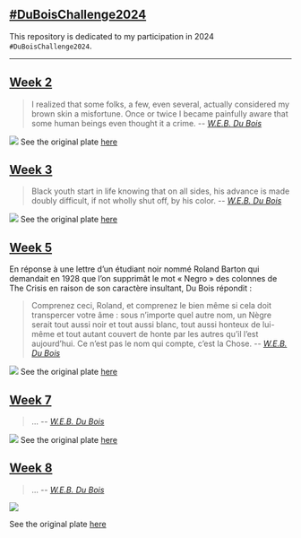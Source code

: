 ## [#DuBoisChallenge2024](https://github.com/ajstarks/dubois-data-portraits/tree/master/challenge/2024)

This repository is dedicated to my participation in 2024 `#DuBoisChallenge2024`.


------------------------------- 

## [Week 2](./challenge02)

> I realized that some folks, a few, even several, actually considered my brown skin a misfortune. Once or twice I became painfully aware that some human beings even thought it a crime. 
> -- <cite>[W.E.B. Du Bois](https://penntoday.upenn.edu/news/times-and-life-web-du-bois-penn)</cite>

![](./challenge02/plate_w2.png)
See the original plate [here](challenge02/original-plate-12.jpg)

## [Week 3](./challenge03)

> Black youth start in life knowing that on all sides, his advance is made doubly difficult, if not wholly shut off, by his color.
> -- <cite>[W.E.B. Du Bois](https://penntoday.upenn.edu/news/times-and-life-web-du-bois-penn)</cite>


![](./challenge03/plate_w3.png)
See the original plate [here](challenge03/original-plate-19.jpg)

## [Week 5](./challenge05)

En réponse à une lettre d’un étudiant noir nommé Roland Barton qui demandait en 1928 que l’on supprimât le mot « Negro » des colonnes de The Crisis en raison de son caractère insultant, Du Bois répondit :

> Comprenez ceci, Roland, et comprenez le bien même si cela doit transpercer votre âme : sous n’importe quel autre nom, un Nègre serait tout aussi noir et tout aussi blanc, tout aussi honteux de lui-même et tout autant couvert de honte par les autres qu’il l’est aujourd’hui. Ce n’est pas le nom qui compte, c’est la Chose.
> -- <cite>[W.E.B. Du Bois](https://www.cairn.info/revue-raisons-politiques-2006-1-page-97.htm#no50)</cite>

![](./challenge05/plate_w5.png)
See the original plate [here](challenge05/original-plate-13.jpg)

## [Week 7](./challenge07)

> ...
> -- <cite>[W.E.B. Du Bois]()</cite>

![](./challenge07/plate_w7.png)
See the original plate [here](challenge07/original-plate-47.jpg)

## [Week 8](./challenge08)

> ...
> -- <cite>[W.E.B. Du Bois]()</cite>

![](./challenge08/plate_w8.svg)

See the original plate [here](challenge08/original-plate-50.jpg)
